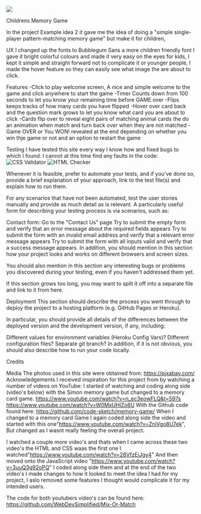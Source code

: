 <img src="https://codeinstitute.s3.amazonaws.com/fullstack/ci_logo_small.png" style="margin: 0;">

Childrens Memory Game

In the project Example idea 2 it gave me the idea of doing a "simple single-player pattern-matching memory game" but make it for children,

UX
I changed up the fonts to Bubblegum Sans a more children friendly font I gave it bright colorful colours and made it very easy on the eyes for kids,
I kept it simple and straight forward not to complicate it or younger people, I made the hover feature so they can easily see what image the are about to click.

Features
-Click to play welcome screen, A nice and simple welcome to the game and click anywhere to start the game
-Timer Counts down from 100 seconds to let you know your remaining time before GAME over
-Flips keeps tracks of how many cards you have flipped
-Hover over card back and the question mark grows to let you know what card you are about to click
-Cards flip over to reveal eight pairs of matching animal cards the do an animation when match and turn back over when they are not matched
-Game OVER or You WON! revealed at the end depending on whether you win thje game or not and an option to restart the game



Testing
I have tested this site every way I know how and fixed bugs to which I found.
I cannot at this time find any faults in the code:
 <img class="cssValidator" src="../img/cssValidator.png" alt="CSS Validator">
 <img class="htmlChecker" src="../img/htmlChecker.png" alt="HTML Checker">


Whenever it is feasible, prefer to automate your tests, and if you've done so, provide a brief explanation of your approach, link to the test file(s) and explain how to run them.

For any scenarios that have not been automated, test the user stories manually and provide as much detail as is relevant. A particularly useful form for describing your testing process is via scenarios, such as:

Contact form:
Go to the "Contact Us" page
Try to submit the empty form and verify that an error message about the required fields appears
Try to submit the form with an invalid email address and verify that a relevant error message appears
Try to submit the form with all inputs valid and verify that a success message appears.
In addition, you should mention in this section how your project looks and works on different browsers and screen sizes.

You should also mention in this section any interesting bugs or problems you discovered during your testing, even if you haven't addressed them yet.

If this section grows too long, you may want to split it off into a separate file and link to it from here.

Deployment
This section should describe the process you went through to deploy the project to a hosting platform (e.g. GitHub Pages or Heroku).

In particular, you should provide all details of the differences between the deployed version and the development version, if any, including:

Different values for environment variables (Heroku Config Vars)?
Different configuration files?
Separate git branch?
In addition, if it is not obvious, you should also describe how to run your code locally.

Credits

Media
The photos used in this site were obtained from:
    https://pixabay.com/
Acknowledgements
I received inspiration for this project from by watching a number of videos on YouTube:
I started of watching and coding along side (video's below) with the Simon memory game but changed to a memory card game.
    https://www.youtube.com/watch?v=n_ec3eowFLQ&t=597s
    https://www.youtube.com/watch?v=W0MxUHlZo6U
With the Github code found here:
    https://github.com/code-sketch/memory-game/
When I changed to a memory card Game I again coded along side the video and started with this one"https://www.youtube.com/watch?v=ZniVgo8U7ek",
But changed as I wasnt really feeling the overall project.

I watched a couple more video's and thats when I came across these two video's the HTML and CSS waas the first one I watched"https://www.youtube.com/watch?v=28VfzEiJgy4" 
And then moved onto the JavaScript video "https://www.youtube.com/watch?v=3uuQ3g92oPQ" 
I coded along side them and at the end of the two video's I made changes to how it looked to meet the idea I had for my project, I aslo removed some features I thought would complicate it for my intended users.

The code for both youtubers video's can be found here:
    https://github.com/WebDevSimplified/Mix-Or-Match







